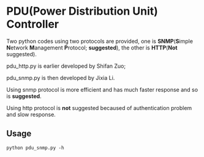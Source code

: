 # PDU(Power Distribution Unit) Controller

Two python codes using two protocols are provided, one is **SNMP**(**S**imple **N**etwork **M**anagement **P**rotocol; **suggested**), the other is **HTTP**(**Not** suggested).

pdu_http.py is earlier developed by Shifan Zuo;

pdu_snmp.py is then developed by Jixia Li.

Using snmp protocol is more efficient and has much faster response and so is **suggested**.

Using http protocol is **not** suggested becaused of authentication problem and slow response.

## Usage

`python pdu_snmp.py -h`

